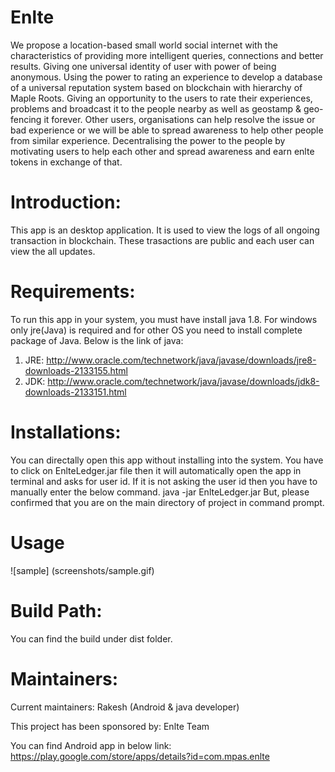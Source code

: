 
# Enlte
We propose a location-based small world social internet with the characteristics of providing more
intelligent queries, connections and better results. Giving one universal identity of user with power of
being anonymous. Using the power to rating an experience to develop a database of a universal
reputation system based on blockchain with hierarchy of Maple Roots. Giving an opportunity to the users
to rate their experiences, problems and broadcast it to the people nearby as well as geostamp &
geo-fencing it forever. Other users, organisations can help resolve the issue or bad experience or we will
be able to spread awareness to help other people from similar experience. Decentralising the power to
the people by motivating users to help each other and spread awareness and earn enlte tokens in
exchange of that.

# Introduction: 
This app is an desktop application. It is used to view the logs of all ongoing transaction in blockchain. These trasactions are public and each user can view the all updates.

# Requirements:
To run this app in your system, you must have install java 1.8. For windows only jre(Java) is required and for other OS you need to install complete package of Java. Below is the link of java:
1. JRE: http://www.oracle.com/technetwork/java/javase/downloads/jre8-downloads-2133155.html
2. JDK: http://www.oracle.com/technetwork/java/javase/downloads/jdk8-downloads-2133151.html

# Installations:
You can directally open this app without installing into the system. You have to click on EnlteLedger.jar file then it will automatically open the app in terminal and asks for user id. If it is not asking the user id then you have to manually enter the below command.
java -jar EnlteLedger.jar
But, please confirmed that you are on the main directory of project in command prompt.

# Usage
![sample] (screenshots/sample.gif)

# Build Path: 
You can find the build under dist folder.

# Maintainers:

Current maintainers: Rakesh (Android & java developer)

This project has been sponsored by: Enlte Team

You can find Android app in below link: https://play.google.com/store/apps/details?id=com.mpas.enlte
